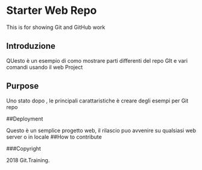 # Starter Web Repo

This is for showing Git and GitHub work

## Introduzione

QUesto è un esempio di como mostrare parti differenti del repo GIt 
e vari comandi usando il web Project

## Purpose

Uno stato dopo , le principali carattaristiche 
è creare degli esempi per Git repo 

##Deployment

Questo è un semplice progetto web, il rilascio puo 
avvenire su qualsiasi web server o in locale 
##How to contribute

###Copyright 

2018 Git.Training.